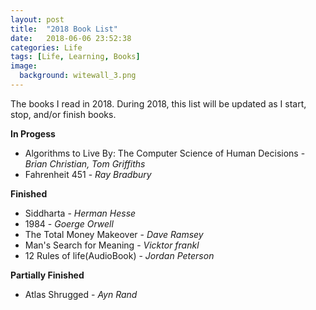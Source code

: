```yaml
---
layout: post
title:  "2018 Book List"
date:   2018-06-06 23:52:38
categories: Life
tags: [Life, Learning, Books]
image:
  background: witewall_3.png
---
```

The books I read in 2018. During 2018, this list will be updated as I start, stop, and/or finish books.

**In Progess**
- Algorithms to Live By: The Computer Science of Human Decisions - _Brian Christian, Tom Griffiths_
- Fahrenheit 451 - _Ray Bradbury_ 

**Finished**
- Siddharta - _Herman Hesse_
- 1984 - _Goerge Orwell_
- The Total Money Makeover - _Dave Ramsey_
- Man's Search for Meaning - _Vicktor frankl_
- 12 Rules of life(AudioBook) - _Jordan Peterson_


**Partially Finished**
- Atlas Shrugged - _Ayn Rand_